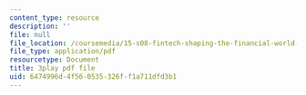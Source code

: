 ```yaml
---
content_type: resource
description: ''
file: null
file_location: /coursemedia/15-s08-fintech-shaping-the-financial-world-spring-2020/6474996d4f560535326ff1a711dfd3b1_nq8la9qknx8.pdf
file_type: application/pdf
resourcetype: Document
title: 3play pdf file
uid: 6474996d-4f56-0535-326f-f1a711dfd3b1
---
```

